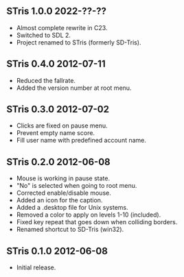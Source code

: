 STris 1.0.0 2022-??-??
----------------------

- Almost complete rewrite in C23.
- Switched to SDL 2.
- Project renamed to STris (formerly SD-Tris).

STris 0.4.0 2012-07-11
----------------------

- Reduced the fallrate.
- Added the version number at root menu.

STris 0.3.0 2012-07-02
----------------------

- Clicks are fixed on pause menu.
- Prevent empty name score.
- Fill user name with predefined account name.

STris 0.2.0 2012-06-08
----------------------

- Mouse is working in pause state.
- "No" is selected when going to root menu.
- Corrected enable/disable mouse.
- Added an icon for the caption.
- Added a .desktop file for Unix systems.
- Removed a color to apply on levels 1-10 (included).
- Fixed key repeat that goes down when colliding borders.
- Renamed shortcut to SD-Tris (win32).

STris 0.1.0 2012-06-08
----------------------

- Initial release.
